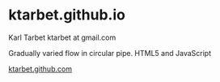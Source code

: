 ktarbet.github.io
=================
Karl Tarbet   ktarbet at gmail.com

Gradually varied flow in circular pipe.  HTML5 and JavaScript



<a href="http://ktarbet.github.com"> ktarbet.github.com </a>
